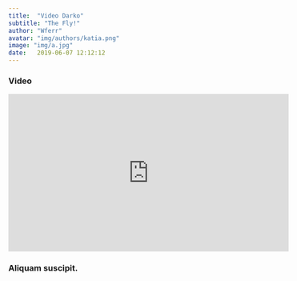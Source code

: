 ```yaml
---
title:  "Video Darko"
subtitle: "The Fly!"
author: "Wferr"
avatar: "img/authors/katia.png"
image: "img/a.jpg"
date:   2019-06-07 12:12:12
---
```


### Video


<iframe width="560" height="315" src="https://www.youtube.com/embed/pD_UxISthPY" frameborder="0" allow="accelerometer;
 autoplay; encrypted-media; gyroscope; picture-in-picture" allowfullscreen>
 </iframe>
 
### Aliquam suscipit.
